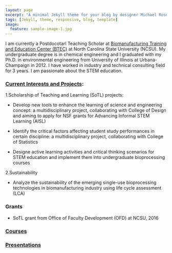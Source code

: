 ```yaml
---
layout: page
excerpt: "A minimal Jekyll theme for your blog by designer Michael Rose."
tags: [Jekyll, theme, responsive, blog, template]
image:
  feature: sample-image-1.jpg
---
```


I am currently a Postdocotarl Teaching Scholar at [Biomanufacturing Training and Education Center (BTEC)](http://www.btec.ncsu.edu/) at North Carolina State University (NCSU). My undergraduate degree is in chemical engineering and I graduated with my Ph.D. in environmental engineering from University of Illinois at Urbana-Champaign in 2012. I have worked in industry and technical consulting field for 3 years. I am passionate about the STEM education.


### [Current Interests and Projects](http://xyzcu.github.io/projects/):

1.Scholarship of Teaching and Learning (SoTL) projects:

* Develop new tools to enhance the learning of science and engineering concept: a multidisciplinary project, collaborating with College of Design and aiming to apply for NSF grants for Advancing Informal STEM Learning (AISL)

* Identify the critical factors affecting student study performances in certain discipline: a multidisciplinary project, collaborating with College of Statistics

* Designe active learning activities and critical thinking scenarios for STEM education and implement them into undergraduate bioprocessing courses

2.Sustainability

* Analyze the sustainability of the emerging single-use bioprocessing technologies in biomanufacturing industry using life cycle assessment (LCA)


### Grants
* SoTL grant from Office of Faculty Development (OFD) at NCSU, 2016

### [Courses](http://xyzcu.github.io/courses/)

### [Presentations](http://xyzcu.github.io/presentations/)

<!-- ![bio](/images/bio-photo.jpg) -->
<!-- it's best the image is 200*200, name the photo in the image folder.  -->

<!-- If use embed function from youtube, I can show the video on my site. -->
